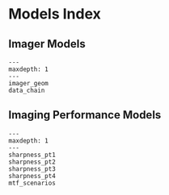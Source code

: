 # Models Index

## Imager Models

```{toctree}
---
maxdepth: 1
---
imager_geom
data_chain
```

## Imaging Performance Models

```{toctree}
---
maxdepth: 1
---
sharpness_pt1
sharpness_pt2
sharpness_pt3
sharpness_pt4
mtf_scenarios
```
